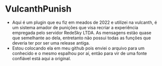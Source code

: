 # VulcanthPunish

- Aqui é um plugin que eu fiz em meados de 2022 e utilizei na vulcanth, é um sistema amador de punições que visa recriar a experiência empregada pelo servidor RedeSky LTDA. As mensagens estão quase que semelhante ao dela, entretanto não possui todas as funções que deveria ter por ser uma release antiga.
- Estou colocando ela em meu github pois enviei o arquivo para um conhecido e o mesmo espalhou por aí, então para vir de uma fonte confiável está aqui a original.
